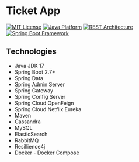 # Ticket App
<a name="readme-top"></a>

[![MIT License][license-shield]][license-url]
[![Java Platform](https://img.shields.io/badge/platform-Java-blue.svg)](https://docs.oracle.com/en/java/)
[![REST Architecture](https://img.shields.io/badge/architecture-REST-5DADE2.svg)](http://www.vogella.com/tutorials/REST/article.html)
[![Spring Boot Framework](https://img.shields.io/badge/framework-Spring%20Boot-brightgreen.svg)](https://projects.spring.io/spring-boot/)

## Technologies
- Java JDK 17
- Spring Boot 2.7+
- Spring Data
- Spring Admin Server
- Spring Gateway
- Spring Config Server
- Spring Cloud OpenFeign
- Spring Cloud Netflix Eureka
- Maven
- Cassandra
- MySQL
- ElasticSearch
- RabbitMQ
- Resillience4j
- Docker - Docker Compose


















[license-shield]: https://img.shields.io/badge/license-MIT%20License-green.svg
[license-url]: https://github.com/mertbesirli/ticket-app/blob/main/LICENSE
